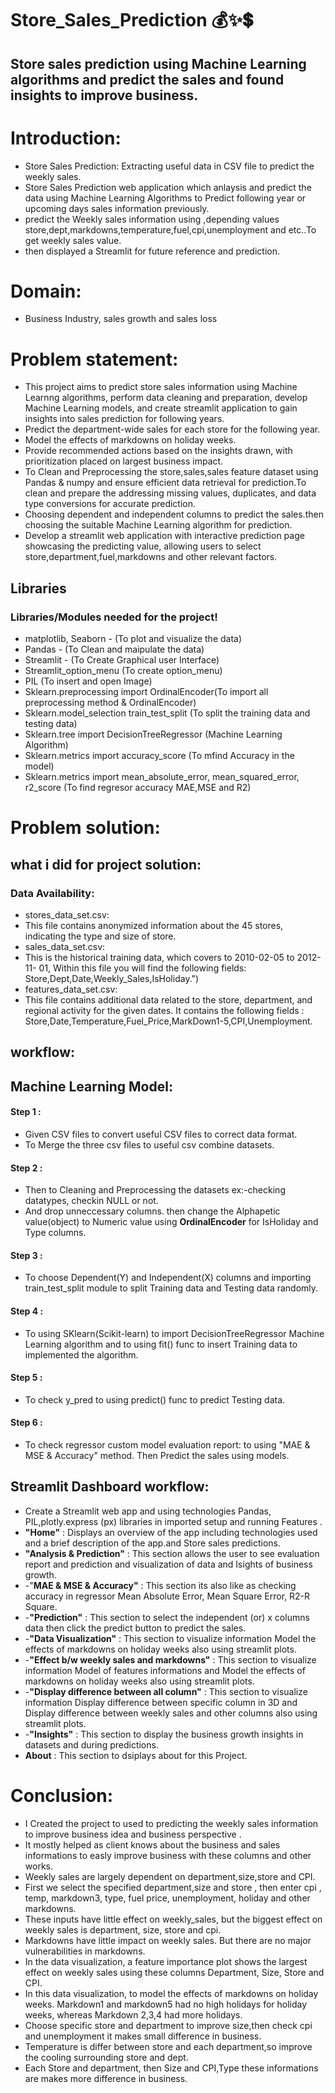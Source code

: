 # Store_Sales_Prediction 💰✨💲
## Store sales prediction using Machine Learning  algorithms and predict the sales and found insights to improve business.
# Introduction:
- Store Sales Prediction: Extracting useful data in CSV file to predict the weekly sales.
- Store Sales Prediction  web application which anlaysis and predict the  data using Machine Learning Algorithms to Predict following year or upcoming days sales information previously.
- predict the  Weekly sales  information using ,depending values store,dept,markdowns,temperature,fuel,cpi,unemployment and etc..To get  weekly sales value.
- then displayed a  Streamlit  for future reference and prediction.
# Domain:
- Business Industry, sales growth and sales loss
# Problem statement:
- This project aims to predict  store sales information using Machine Learnng algorithms, perform data cleaning and preparation, develop Machine Learning models, and create streamlit application to gain insights into sales prediction for following years.
- Predict the department-wide sales for each store for the following year.
- Model the effects of markdowns on holiday weeks.
- Provide recommended actions based on the insights drawn, with prioritization placed on largest business impact.
- To Clean and Preprocessing  the store,sales,sales feature dataset using Pandas & numpy and ensure efficient data retrieval for prediction.To clean and prepare the addressing missing values, duplicates, and data type conversions for accurate prediction.
- Choosing dependent and independent columns to predict the sales.then choosing the suitable Machine Learning algorithm for prediction. 
- Develop a streamlit web application with interactive prediction page showcasing the predicting value, allowing users to select store,department,fuel,markdowns and other relevant factors.
## Libraries
### Libraries/Modules needed for the project!
- matplotlib, Seaborn - (To plot and visualize the data)
- Pandas - (To Clean and maipulate the data)
- Streamlit - (To Create Graphical user Interface)
- Streamlit_option_menu (To create option_menu)
- PIL (To insert and open  Image)
- Sklearn.preprocessing import OrdinalEncoder(To import all preprocessing method & OrdinalEncoder)
- Sklearn.model_selection train_test_split (To split the training data and testing data)
- Sklearn.tree import DecisionTreeRegressor (Machine Learning Algorithm)
- Sklearn.metrics import accuracy_score (To mfind Accuracy in the model)
- Sklearn.metrics import mean_absolute_error, mean_squared_error, r2_score (To find regresor accuracy MAE,MSE and R2)
# Problem solution:
## what i did for project solution:
### Data Availability:
- stores_data_set.csv:
- This file contains anonymized information about the 45 stores, indicating the type and size of store.
- sales_data_set.csv:
- This is the historical training data, which covers to 2010-02-05 to 2012-11- 01, Within this file you will find the following fields: Store,Dept,Date,Weekly_Sales,IsHoliday.")
- features_data_set.csv:
- This file contains additional data related to the store, department, and regional activity for the given dates. It contains the following fields : Store,Date,Temperature,Fuel_Price,MarkDown1-5,CPI,Unemployment.
## workflow:
## Machine Learning Model:
#### Step 1 :
- Given CSV files to convert useful CSV files to correct data format.
- To Merge the  three csv files to useful csv  combine datasets.
#### Step 2 :
- Then to Cleaning and Preprocessing the datasets ex:-checking datatypes, checkin NULL or not.
- And drop unneccessary columns. then change the  Alphapetic value(object) to Numeric value using **OrdinalEncoder** for IsHoliday and Type columns.
#### Step 3 :
- To choose Dependent(Y) and Independent(X) columns and importing train_test_split module to split Training data and Testing data randomly.
#### Step 4 :
- To using SKlearn(Scikit-learn) to import DecisionTreeRegressor Machine Learning algorithm and  to using fit() func to insert Training data to implemented the algorithm.
#### Step 5 :
- To check y_pred to using predict() func to predict Testing data.
#### Step 6 :
- To check regressor custom model evaluation report: to using "MAE & MSE & Accuracy" method.
Then Predict the sales using models.
## Streamlit Dashboard workflow:
- Create a Streamlit web app and using technologies Pandas, PIL,plotly.express (px) libraries in imported  setup and running Features .
- **"Home"** : Displays an overview of the app including technologies used and a brief description of the app.and Store sales predictions.
- **"Analysis & Prediction"** : This section allows the user to see evaluation report and prediction and visualization of data and Isights of business growth.
- -"**MAE & MSE & Accuracy"** : This section its also like as checking accuracy in regressor Mean Absolute Error, Mean Square Error, R2-R Square.
- -**"Prediction"** : This section to select the independent (or) x columns data then click the predict button to predict the sales.
- -**"Data Visualization"** : This section   to visualize information Model the effects of markdowns on holiday weeks   also using  streamlit plots.                 
- -**"Effect b/w weekly sales and markdowns"** : This section   to visualize information Model of features informations and Model the effects of markdowns on holiday weeks  also using  streamlit plots.
- -**"Display difference between all column"** : This section   to visualize information Display difference between specific column in 3D and Display difference between weekly sales and other columns  also using  streamlit plots.
- -**"Insights"** : This section to display the  business growth insights in datasets and during predictions.
- **About** : This section to dsiplays about for this Project.
# Conclusion:
- I Created the project to used to predicting the  weekly sales information to improve business idea and business perspective .
- It mostly  helped as client knows about the business and  sales informations to easly improve business with these columns and other works.
- Weekly sales are largely dependent on department,size,store and  CPI.
- First we select the specified department,size and store , then enter cpi , temp, markdown3, type, fuel price, unemployment, holiday and other markdowns.
- These inputs have little effect on weekly_sales, but the biggest effect on weekly sales is department, size, store and cpi.
- Markdowns have little impact on weekly sales. But there are no major vulnerabilities in markdowns.
- In the data visualization, a feature importance plot shows the largest effect on weekly sales using these columns Department, Size, Store and CPI.
- In this data visualization, to model the effects of markdowns on holiday weeks. Markdown1 and markdown5 had no high holidays for holiday weeks, whereas Markdown 2,3,4 had more holidays.
- Choose specific store and department to improve size,then check cpi and unemployment it makes small difference in business.
- Temperature is differ between store and each department,so improve the cooling surrounding store and dept.
- Each Store and department, then Size and CPI,Type these informations are makes more difference in business.
